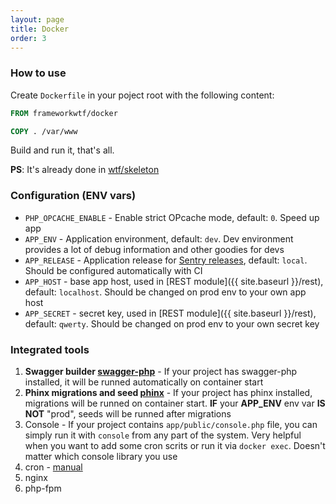 ```yaml
---
layout: page
title: Docker
order: 3
---
```

### How to use

Create `Dockerfile` in your poject root with the following content:

```Dockerfile
FROM frameworkwtf/docker

COPY . /var/www
```

Build and run it, that's all.

**PS**: It's already done in [wtf/skeleton](https://github.com/frameworkwtf/skeleton)

### Configuration (ENV vars)

* `PHP_OPCACHE_ENABLE` - Enable strict OPcache mode, default: `0`. Speed up app
* `APP_ENV` - Application environment, default: `dev`. Dev environment provides a lot of debug information and other goodies for devs
* `APP_RELEASE` - Application release for [Sentry releases](https://docs.sentry.io/learn/releases/), default: `local`. Should be configured automatically with CI
* `APP_HOST` - base app host, used in [REST module]({{ site.baseurl }}/rest), default: `localhost`. Should be changed on prod env to your own app host
* `APP_SECRET` - secret key, used in [REST module]({{ site.baseurl }}/rest), default: `qwerty`. Should be changed on prod env to your own secret key

### Integrated tools

1. **Swagger builder [swagger-php](https://github.com/zircote/swagger-php)** - If your project has swagger-php installed, it will be runned automatically on container start
2. **Phinx migrations and seed [phinx](http://phinx.org)** - If your project has phinx installed, migrations will be runned on container start. **IF** your **APP_ENV** env var **IS NOT** "prod", seeds will be runned after migrations
3. Console - If your project contains `app/public/console.php` file, you can simply run it with `console` from any part of the system. Very helpful when you want to add some cron scrits or run it via `docker exec`. Doesn't matter which console library you use
4. cron - [manual](https://wiki.alpinelinux.org/wiki/Alpine_Linux:FAQ#My_cron_jobs_don.27t_run.3F)
5. nginx
6. php-fpm

